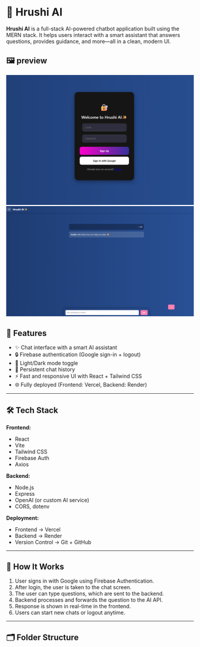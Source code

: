 # 🚀 Hrushi AI

**Hrushi AI** is a full-stack AI-powered chatbot application built using the MERN stack. It helps users interact with a smart assistant that answers questions, provides guidance, and more—all in a clean, modern UI.

## 🖼️ preview 
![Hrushi AI Login](public/login.png)
![Preview](public/preview.png)

## 📌 Features

- ✨ Chat interface with a smart AI assistant
- 🔒 Firebase authentication (Google sign-in + logout)
- 🌙 Light/Dark mode toggle
- 💬 Persistent chat history
- ⚡ Fast and responsive UI with React + Tailwind CSS
- 🌐 Fully deployed (Frontend: Vercel, Backend: Render)

---

## 🛠️ Tech Stack

**Frontend:**
- React
- Vite
- Tailwind CSS
- Firebase Auth
- Axios

**Backend:**
- Node.js
- Express
- OpenAI (or custom AI service)
- CORS, dotenv

**Deployment:**
- Frontend → Vercel
- Backend → Render
- Version Control → Git + GitHub

---

## 🧠 How It Works

1. User signs in with Google using Firebase Authentication.
2. After login, the user is taken to the chat screen.
3. The user can type questions, which are sent to the backend.
4. Backend processes and forwards the question to the AI API.
5. Response is shown in real-time in the frontend.
6. Users can start new chats or logout anytime.

---

## 🗂️ Folder Structure

